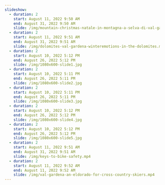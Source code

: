 ```yaml
---
slideshow:
  - duration: 2
    start: August 11, 2022 9:50 AM
    end: August 31, 2022 9:50 AM
    slide: /img/mountain-christmas-natale-in-montagna-a-selva-di-val-gardena-bergweihnacht-in-wolkenstein.mp4
  - duration: 2
    start: August 11, 2022 9:51 AM
    end: August 31, 2022 9:51 AM
    slide: /img/dolomites-val-gardena-winteremotions-in-the-dolomites.mp4
  - duration: 2
    start: August 10, 2022 5:12 PM
    end: August 26, 2022 5:12 PM
    slide: /img/1080x600-slide1.jpg
  - duration: 2
    start: August 10, 2022 5:11 PM
    end: August 26, 2022 5:11 PM
    slide: /img/1080x600-slide2.jpg
  - duration: 2
    start: August 10, 2022 5:11 PM
    end: August 26, 2022 5:11 PM
    slide: /img/1080x600-slide3.jpg
  - duration: 2
    start: August 10, 2022 5:12 PM
    end: August 26, 2022 5:12 PM
    slide: /img/1080x600-slide4.jpg
  - duration: 2
    start: August 10, 2022 5:12 PM
    end: August 26, 2022 5:12 PM
    slide: /img/1080x600-slide5.jpg
  - duration: 2
    start: August 11, 2022 9:51 AM
    end: August 31, 2022 9:51 AM
    slide: /img/keys-to-bike-safety.mp4
  - duration: 2
    start: August 11, 2022 9:52 AM
    end: August 11, 2022 9:52 AM
    slide: /img/val-gardena-an-eldorado-for-cross-country-skiers.mp4
---
```

